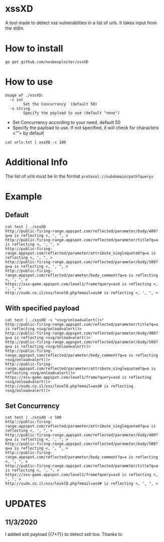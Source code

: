 # xssXD

A tool made to detect xss vulnerablities in a list of urls. It takes input from the stdin.

# How to install 
```go get github.com/noobexploiter/xssXD```

# How to use
```
Usage of ./xssXD:
  -c int
        Set the Concurrency  (default 50)
  -s string
        Specify the payload to use (default "none")
```
* Set Concurrency according to your need, default 50
* Specify the payload to use. If not specified, it will check for characters <'"> by default

`cat urls.txt | xssXD -c 100`

# Additional Info

The list of urls must be in the format ```protocol://subdomain/path?querys```

# Example
## Default
```
cat test | ./xssXD                                                                                                   
http://public-firing-range.appspot.com/reflected/parameter/body/400?q=a is reflecting <, ', ", >
http://public-firing-range.appspot.com/reflected/parameter/title?q=a is reflecting <, ', ", >
http://public-firing-range.appspot.com/reflected/parameter/attribute_singlequoted?q=a is reflecting <, ', ", >
http://public-firing-range.appspot.com/reflected/parameter/body/500?q=a is reflecting <, ', ", >
http://public-firing-range.appspot.com/reflected/parameter/body_comment?q=a is reflecting <, ', ", >
https://xss-game.appspot.com/level1/frame?query=asd is reflecting <, ', ", >
http://sudo.co.il/xss/level0.php?email=asd# is reflecting <, ', ", >
```
## With specified payload
```
cat test | ./xssXD -s "<svg/onload=alert()>"                                                                         
http://public-firing-range.appspot.com/reflected/parameter/title?q=a is reflecting <svg/onload=alert()>
http://public-firing-range.appspot.com/reflected/parameter/body/400?q=a is reflecting <svg/onload=alert()>
http://public-firing-range.appspot.com/reflected/parameter/body/500?q=a is reflecting <svg/onload=alert()>
http://public-firing-range.appspot.com/reflected/parameter/body_comment?q=a is reflecting <svg/onload=alert()>
http://public-firing-range.appspot.com/reflected/parameter/attribute_singlequoted?q=a is reflecting <svg/onload=alert()>
https://xss-game.appspot.com/level1/frame?query=asd is reflecting <svg/onload=alert()>
http://sudo.co.il/xss/level0.php?email=asd# is reflecting <svg/onload=alert()>
```
## Set Concurrency
```
cat test | ./xssXD -c 100
http://public-firing-range.appspot.com/reflected/parameter/attribute_singlequoted?q=a is reflecting <, ', ", >
http://public-firing-range.appspot.com/reflected/parameter/body/400?q=a is reflecting <, ', ", >
http://public-firing-range.appspot.com/reflected/parameter/body/500?q=a is reflecting <, ', ", >
http://public-firing-range.appspot.com/reflected/parameter/body_comment?q=a is reflecting <, ', ", >
http://public-firing-range.appspot.com/reflected/parameter/title?q=a is reflecting <, ', ", >
https://xss-game.appspot.com/level1/frame?query=asd is reflecting <, ', ", >
http://sudo.co.il/xss/level0.php?email=asd# is reflecting <, ', ", >
```

# UPDATES
## 11/3/2020
I added ssti payload {{7\*7}} to detect ssti too. Thanks to 
